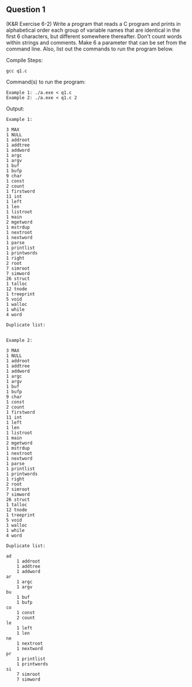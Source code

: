 ## Question 1

(K&R Exercise 6-2) Write a program that reads a C program and prints in alphabetical order each group of variable names that are identical in the first 6 characters, but different somewhere thereafter. Don't count words within strings and comments. Make 6 a parameter that can be set from the command line. Also, list out the commands to run the program below.

Compile Steps: 

    gcc q1.c

Command(s) to run the program:

    Example 1: ./a.exe < q1.c 
    Example 2: ./a.exe < q1.c 2

Output:

    Example 1:

    3 MAX
    1 NULL
    1 addroot
    1 addtree
    1 addword
    1 argc
    1 argv
    1 buf
    1 bufp
    9 char
    1 const
    2 count
    1 firstword
    11 int
    1 left
    1 len
    1 listroot
    1 main
    2 mgetword
    1 mstrdup
    1 nextroot
    1 nextword
    1 parse
    1 printlist
    1 printwords
    1 right
    2 root
    7 simroot
    7 simword
    26 struct
    1 talloc
    12 tnode
    1 treeprint
    5 void
    1 walloc
    1 while
    4 word

    Duplicate list:


    Example 2:

    3 MAX
    1 NULL
    1 addroot
    1 addtree
    1 addword
    1 argc
    1 argv
    1 buf
    1 bufp
    9 char
    1 const
    2 count
    1 firstword
    11 int
    1 left
    1 len
    1 listroot
    1 main
    2 mgetword
    1 mstrdup
    1 nextroot
    1 nextword
    1 parse
    1 printlist
    1 printwords
    1 right
    2 root
    7 simroot
    7 simword
    26 struct
    1 talloc
    12 tnode
    1 treeprint
    5 void
    1 walloc
    1 while
    4 word
    
    Duplicate list:

    ad
        1 addroot
        1 addtree
        1 addword
    ar
        1 argc
        1 argv
    bu
        1 buf
        1 bufp
    co
        1 const
        2 count
    le
        1 left
        1 len
    ne
        1 nextroot
        1 nextword
    pr
        1 printlist
        1 printwords
    si
        7 simroot
        7 simword
